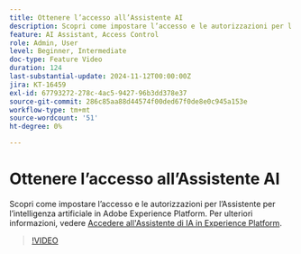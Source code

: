 ```yaml
---
title: Ottenere l’accesso all’Assistente AI
description: Scopri come impostare l’accesso e le autorizzazioni per l’Assistente per l’intelligenza artificiale in Adobe Experience Platform.
feature: AI Assistant, Access Control
role: Admin, User
level: Beginner, Intermediate
doc-type: Feature Video
duration: 124
last-substantial-update: 2024-11-12T00:00:00Z
jira: KT-16459
exl-id: 67793272-278c-4ac5-9427-96b3dd378e37
source-git-commit: 286c85aa88d44574f00ded67f0de8e0c945a153e
workflow-type: tm+mt
source-wordcount: '51'
ht-degree: 0%

---
```


# Ottenere l’accesso all’Assistente AI

Scopri come impostare l’accesso e le autorizzazioni per l’Assistente per l’intelligenza artificiale in Adobe Experience Platform. Per ulteriori informazioni, vedere [Accedere all&#39;Assistente di IA in Experience Platform](https://experienceleague.adobe.com/it/docs/experience-platform/ai-assistant/access).

>[!VIDEO](https://video.tv.adobe.com/v/3436470/?learn=on&enablevpops)
